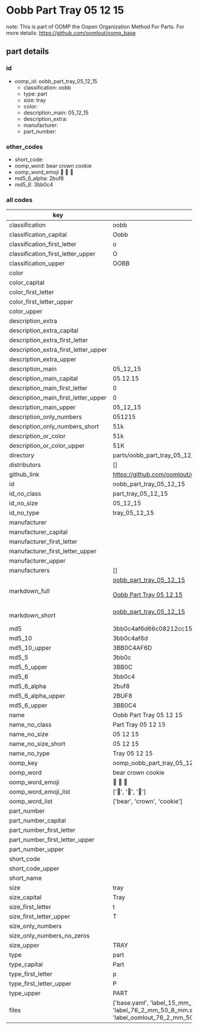 # Oobb Part Tray 05 12 15  

note: This is part of OOMP the Oopen Organization Method For Parts. For more details: https://github.com/oomlout/oomp_base

##  part details





### id
* oomp_id: oobb_part_tray_05_12_15
  * classification: oobb
  * type: part
  * size: tray
  * color: 
  * description_main: 05_12_15
  * description_extra: 
  * manufacturer: 
  * part_number: 

### other_codes
* short_code: 
* oomp_word: bear crown cookie
* oomp_word_emoji :bear: :crown: :cookie:
* md5_6_alpha: 2buf8
* md5_6: 3bb0c4

### all codes 
| key | value |  
| --- | --- |  
| classification | oobb |  
| classification_capital | Oobb |  
| classification_first_letter | o |  
| classification_first_letter_upper | O |  
| classification_upper | OOBB |  
| color |  |  
| color_capital |  |  
| color_first_letter |  |  
| color_first_letter_upper |  |  
| color_upper |  |  
| description_extra |  |  
| description_extra_capital |  |  
| description_extra_first_letter |  |  
| description_extra_first_letter_upper |  |  
| description_extra_upper |  |  
| description_main | 05_12_15 |  
| description_main_capital | 05.12.15 |  
| description_main_first_letter | 0 |  
| description_main_first_letter_upper | 0 |  
| description_main_upper | 05_12_15 |  
| description_only_numbers | 051215 |  
| description_only_numbers_short | 51k |  
| description_or_color | 51k |  
| description_or_color_upper | 51K |  
| directory | parts/oobb_part_tray_05_12_15 |  
| distributors | [] |  
| github_link | https://github.com/oomlout/oomlout_oomp_part_src/tree/main/parts/oobb_part_tray_05_12_15/working |  
| id | oobb_part_tray_05_12_15 |  
| id_no_class | part_tray_05_12_15 |  
| id_no_size | 05_12_15 |  
| id_no_type | tray_05_12_15 |  
| manufacturer |  |  
| manufacturer_capital |  |  
| manufacturer_first_letter |  |  
| manufacturer_first_letter_upper |  |  
| manufacturer_upper |  |  
| manufacturers | [] |  
| markdown_full | [oobb_part_tray_05_12_15](https://github.com/oomlout/oomlout_oomp_part_src/tree/main/parts/oobb_part_tray_05_12_15/working)<br>[](https://github.com/oomlout/oomlout_oomp_part_src/tree/main/parts/oobb_part_tray_05_12_15/working)<br>[Oobb Part Tray 05 12 15](https://github.com/oomlout/oomlout_oomp_part_src/tree/main/parts/oobb_part_tray_05_12_15/working)<br><br> |  
| markdown_short | [oobb_part_tray_05_12_15](https://github.com/oomlout/oomlout_oomp_part_src/tree/main/parts/oobb_part_tray_05_12_15/working)<br><br> |  
| md5 | 3bb0c4af6d66c08212cc1563277ba934 |  
| md5_10 | 3bb0c4af6d |  
| md5_10_upper | 3BB0C4AF6D |  
| md5_5 | 3bb0c |  
| md5_5_upper | 3BB0C |  
| md5_6 | 3bb0c4 |  
| md5_6_alpha | 2buf8 |  
| md5_6_alpha_upper | 2BUF8 |  
| md5_6_upper | 3BB0C4 |  
| name | Oobb Part Tray 05 12 15 |  
| name_no_class | Part Tray 05 12 15 |  
| name_no_size | 05 12 15 |  
| name_no_size_short | 05 12 15 |  
| name_no_type | Tray 05 12 15 |  
| oomp_key | oomp_oobb_part_tray_05_12_15 |  
| oomp_word | bear crown cookie |  
| oomp_word_emoji | :bear: :crown: :cookie: |  
| oomp_word_emoji_list | [':bear:', ':crown:', ':cookie:'] |  
| oomp_word_list | ['bear', 'crown', 'cookie'] |  
| part_number |  |  
| part_number_capital |  |  
| part_number_first_letter |  |  
| part_number_first_letter_upper |  |  
| part_number_upper |  |  
| short_code |  |  
| short_code_upper |  |  
| short_name |  |  
| size | tray |  
| size_capital | Tray |  
| size_first_letter | t |  
| size_first_letter_upper | T |  
| size_only_numbers |  |  
| size_only_numbers_no_zeros |  |  
| size_upper | TRAY |  
| type | part |  
| type_capital | Part |  
| type_first_letter | p |  
| type_first_letter_upper | P |  
| type_upper | PART |  
| files | ['base.yaml', 'label_15_mm_30_mm.pdf', 'label_15_mm_30_mm.svg', 'label_76_2_mm_50_8_mm.pdf', 'label_76_2_mm_50_8_mm.svg', 'label_oomlout_76_2_mm_50_8_mm.pdf', 'label_oomlout_76_2_mm_50_8_mm.svg', 'readme.md', 'working.json', 'working.yaml'] |  
